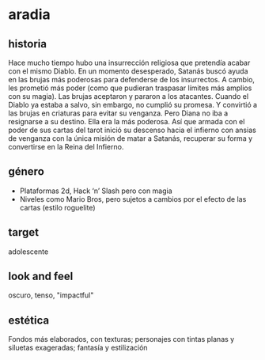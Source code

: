 # aradia

## historia

Hace mucho tiempo hubo una insurrección religiosa que pretendía acabar con el mismo Diablo. En un momento desesperado, Satanás buscó ayuda en las brujas más poderosas para defenderse de los insurrectos. A cambio, les prometió más poder (como que pudieran traspasar límites más amplios con su magia). Las brujas aceptaron y pararon a los atacantes. Cuando el Diablo ya estaba a salvo, sin embargo, no cumplió su promesa. Y convirtió a las brujas en criaturas para evitar su venganza. Pero Diana no iba a resignarse a su destino. Ella era la más poderosa. Así que armada con el poder de sus cartas del tarot inició su descenso hacia el infierno con ansias de venganza con la única misión de matar a Satanás, recuperar su forma y convertirse en la Reina del Infierno.

## género

- Plataformas 2d, Hack ‘n’ Slash pero con magia
- Niveles como Mario Bros, pero sujetos a cambios por el efecto de las cartas (estilo roguelite)


## target

adolescente

## look and feel

oscuro, tenso, "impactful"

## estética

Fondos más elaborados, con texturas; personajes con tintas planas y siluetas exageradas; fantasía y estilización
